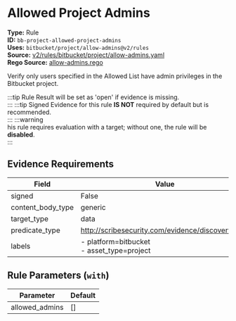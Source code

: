 # Allowed Project Admins  
**Type:** Rule  
**ID:** `bb-project-allowed-project-admins`  
**Uses:** `bitbucket/project/allow-admins@v2/rules`  
**Source:** [v2/rules/bitbucket/project/allow-admins.yaml](https://github.com/scribe-public/sample-policies/v2/rules/bitbucket/project/allow-admins.yaml)  
**Rego Source:** [allow-admins.rego](https://github.com/scribe-public/sample-policies/v2/rules/bitbucket/project/allow-admins.rego)  

Verify only users specified in the Allowed List have admin privileges in the Bitbucket project.

:::tip 
Rule Result will be set as 'open' if evidence is missing.  
::: 
:::tip 
Signed Evidence for this rule **IS NOT** required by default but is recommended.  
::: 
:::warning  
his rule requires evaluation with a target; without one, the rule will be **disabled**.  
::: 

## Evidence Requirements  
| Field | Value |
|-------|-------|
| signed | False |
| content_body_type | generic |
| target_type | data |
| predicate_type | http://scribesecurity.com/evidence/discovery/v0.1 |
| labels | - platform=bitbucket<br/>- asset_type=project |

## Rule Parameters (`with`)  
| Parameter | Default |
|-----------|---------|
| allowed_admins | [] |

